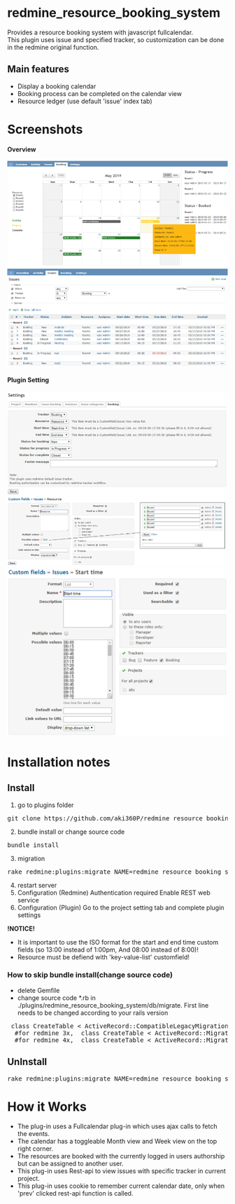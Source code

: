 # redmine_resource_booking_system
Provides a resource booking system with javascript fullcalendar.  
This plugin uses issue and specified tracker, so customization can be done in the redmine original function.  


## Main features
* Display a booking calendar
* Booking process can be completed on the calendar view
* Resource ledger (use default 'issue' index tab)

# Screenshots
#### Overview
![sample screenshot](./images/screenshot01.png "overview")
![sample screenshot](./images/screenshot02.png "asset_ledger")

#### Plugin Setting
![sample screenshot](./images/screenshot03.png "plugin setting")
![sample screenshot](./images/screenshot04.png "resource")
![sample screenshot](./images/screenshot05.png "time")


# Installation notes

## Install

1. go to plugins folder
<pre>
git clone https://github.com/aki360P/redmine_resource_booking_system.git
</pre>
2. bundle install or change source code
<pre>
bundle install
</pre>
3. migration
<pre>
rake redmine:plugins:migrate NAME=redmine_resource_booking_system RAILS_ENV=production
</pre>
4. restart server
5. Configuration (Redmine)
   Authentication required
   Enable REST web service
6. Configuration (Plugin)
 Go to the project setting tab and complete plugin settings
 
**!NOTICE!**

* It is important to use the ISO format for the start and end time custom fields (so 13:00 instead of 1:00pm, And 08:00 instead of 8:00)!  
* Resource must be defiend with 'key-value-list' customfield!  
 
### How to skip bundle install(change source code)

* delete Gemfile
* change source code *.rb in ./plugins/redmine_resource_booking_system/db/migrate.
 First line needs to be changed according to your rails version
<pre>
 class CreateTable < ActiveRecord::CompatibleLegacyMigration.migration_class
  #for redmine 3x,  class CreateTable < ActiveRecord::Migration
  #for redmine 4x,  class CreateTable < ActiveRecord::Migration[4.2]
</pre>

## UnInstall

<pre>
rake redmine:plugins:migrate NAME=redmine_resource_booking_system VERSION=0 RAILS_ENV=production
</pre>


# How it Works

* The plug-in uses a Fullcalendar plug-in which uses ajax calls to fetch the events.  
* The calendar has a toggleable Month view and Week view on the top right corner.
* The resources are booked with the currently logged in users authorship but can be assigned to another user.
* This plug-in uses Rest-api to view issues with specific tracker in current project.
* This plug-in uses cookie to remember current calendar date, only when 'prev' clicked rest-api function is called.

